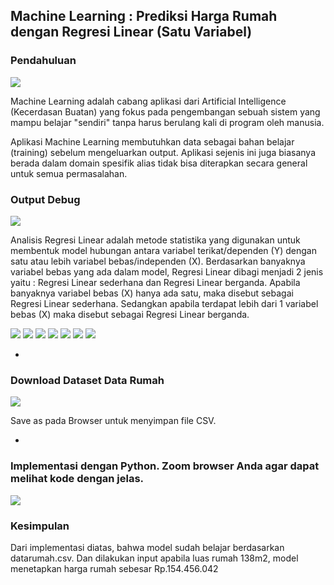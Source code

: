 ## Machine Learning : Prediksi Harga Rumah dengan Regresi Linear (Satu Variabel)

### Pendahuluan
<img src="/pythondatascience/images/MachineLearning.jpg?raw=true"/>

Machine Learning adalah cabang aplikasi dari Artificial Intelligence (Kecerdasan Buatan) yang fokus pada pengembangan sebuah sistem yang mampu belajar "sendiri" tanpa harus berulang kali di program oleh manusia.

Aplikasi Machine Learning membutuhkan data sebagai bahan belajar (training) sebelum mengeluarkan output. Aplikasi sejenis ini juga biasanya berada dalam domain spesifik alias tidak bisa diterapkan secara general untuk semua permasalahan. 

### Output Debug
<img src="/pythondatascience/images/RegresiLinear0.jpg?raw=true"/>

Analisis Regresi Linear adalah metode statistika yang digunakan untuk membentuk model hubungan antara variabel terikat/dependen (Y) dengan satu atau lebih variabel bebas/independen (X). Berdasarkan banyaknya variabel bebas yang ada dalam model, Regresi Linear dibagi menjadi 2 jenis yaitu : Regresi Linear sederhana dan Regresi Linear berganda. Apabila banyaknya variabel bebas (X) hanya ada satu, maka disebut sebagai Regresi Linear sederhana. Sedangkan apabila terdapat lebih dari 1 variabel bebas (X) maka disebut sebagai Regresi Linear berganda.

<img src="/pythondatascience/images/RegresiLinear1.jpg?raw=true"/>
<img src="/pythondatascience/images/RegresiLinear2.jpg?raw=true"/>
<img src="/pythondatascience/images/RegresiLinear3.jpg?raw=true"/>
<img src="/pythondatascience/images/RegresiLinear4Revisi1.jpg?raw=true"/>
<img src="/pythondatascience/images/RegresiLinear5.jpg?raw=true"/>
<img src="/pythondatascience/images/RegresiLinear6.jpg?raw=true"/>
<img src="/pythondatascience/images/RegresiLinear7.jpg?raw=true"/>

*

### Download Dataset Data Rumah
[![](https://img.shields.io/badge/Data%20Rumah-Download%20Disini-critical?style=for-the-badge&logo=mathworks&logoColor=FFF)](https://github.com/kevinperdana/kevinperdana.github.io/raw/master/pythondatascience/datarumah.csv)

Save as pada Browser untuk menyimpan file CSV.

*

### Implementasi dengan Python. Zoom browser Anda agar dapat melihat kode dengan jelas.
<img src="/pythondatascience/images/RegresiLinearCode4.jpg?raw=true"/>

### Kesimpulan
Dari implementasi diatas, bahwa model sudah belajar berdasarkan datarumah.csv. Dan dilakukan input apabila luas rumah 138m2, model menetapkan harga rumah sebesar Rp.154.456.042
